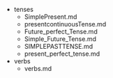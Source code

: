 - tenses
  - SimplePresent.md
  - presentcontinuousTense.md
  - Future_perfect_Tense.md
  - Simple_Future_Tense.md
  - SIMPLEPASTTENSE.md
  - present_perfect_tense.md
- verbs
  - verbs.md
